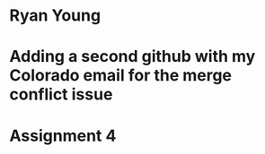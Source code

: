 # Ryan Young
# Adding a second github with my Colorado email for the merge conflict issue
# Assignment 4
